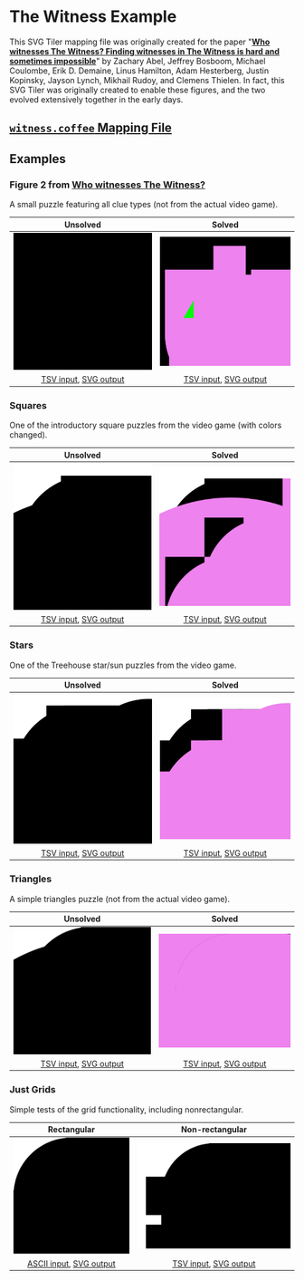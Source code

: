 # The Witness Example

This SVG Tiler mapping file was originally created for the paper
"**[Who witnesses The Witness?  Finding witnesses in The Witness is hard
and sometimes impossible](https://erikdemaine.org/papers/Witness_TCS/)**"
by Zachary Abel, Jeffrey Bosboom, Michael Coulombe, Erik D. Demaine,
Linus Hamilton, Adam Hesterberg, Justin Kopinsky, Jayson Lynch, Mikhail Rudoy,
and Clemens Thielen.
In fact, this SVG Tiler was originally created to enable these figures,
and the two evolved extensively together in the early days.

## [`witness.coffee` Mapping File](witness.coffee)

## Examples

### Figure 2 from [Who witnesses The Witness?](https://erikdemaine.org/papers/Witness_TCS/)

A small puzzle featuring all clue types (not from the actual video game).

| Unsolved | Solved |
|:---:|:---:|
| [![everything unsolved puzzle](everything_unsolved.svg)](everything_unsolved.svg) | [![everything solved puzzle](everything_solved.svg)](everything_solved.svg) |
| [TSV input](everything_unsolved.tsv), [SVG output](everything_unsolved.svg) | [TSV input](everything_solved.tsv), [SVG output](everything_solved.svg) |

### Squares

One of the introductory square puzzles from the video game
(with colors changed).

| Unsolved | Solved |
|:---:|:---:|
| [![squares unsolved puzzle](squares_unsolved.svg)](squares_unsolved.svg) | [![squares solved puzzle](squares_solved.svg)](squares_solved.svg) |
| [TSV input](squares_unsolved.tsv), [SVG output](squares_unsolved.svg) | [TSV input](squares_solved.tsv), [SVG output](squares_solved.svg) |

### Stars

One of the Treehouse star/sun puzzles from the video game.

| Unsolved | Solved |
|:---:|:---:|
| [![stars unsolved puzzle](stars_unsolved.svg)](stars_unsolved.svg) | [![stars solved puzzle](stars_solved.svg)](stars_solved.svg) |
| [TSV input](stars_unsolved.tsv), [SVG output](stars_unsolved.svg) | [TSV input](stars_solved.tsv), [SVG output](stars_solved.svg) |

### Triangles

A simple triangles puzzle (not from the actual video game).

| Unsolved | Solved |
|:---:|:---:|
| [![triangles unsolved puzzle](triangles_unsolved.svg)](triangles_unsolved.svg) | [![triangles solved puzzle](triangles_solved.svg)](triangles_solved.svg) |
| [TSV input](triangles_unsolved.tsv), [SVG output](triangles_unsolved.svg) | [TSV input](triangles_solved.tsv), [SVG output](triangles_solved.svg) |

### Just Grids

Simple tests of the grid functionality, including nonrectangular.

| Rectangular | Non-rectangular |
|:---:|:---:|
| [![grid puzzle](grid.svg)](grid.svg) | [![nonrectangular grid puzzle](nonrect.svg)](nonrect.svg) |
| [ASCII input](grid.asc), [SVG output](grid.svg) | [TSV input](nonrect.asc), [SVG output](nonrect.svg) |
